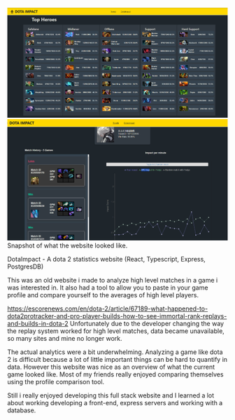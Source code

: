 ![image](./Capture.PNG)
![image](./save.png)
Snapshot of what the website looked like. 

DotaImpact - A dota 2 statistics website (React, Typescript, Express, PostgresDB)

This was an old website i made to analyze high level matches in a game i was interested in. It also had a tool to allow you to paste in your game profile and compare yourself to the averages of high level players.

https://escorenews.com/en/dota-2/article/67189-what-happened-to-dota2protracker-and-pro-player-builds-how-to-see-immortal-rank-replays-and-builds-in-dota-2
Unfortunately due to the developer changing the way the replay system worked for high level matches, data became unavailable, so many sites and mine no longer work. 

The actual analytics were a bit underwhelming. Analyzing a game like dota 2 is difficult because a lot of little important things can be hard to quantify in data. However this website was nice as an overview of what the current game looked like.
Most of my friends really enjoyed comparing themselves using the profile comparison tool. 

Still i really enjoyed developing this full stack website and I learned a lot about working developing a front-end, express servers and working with a database.
